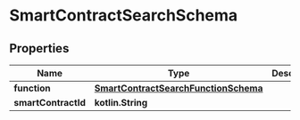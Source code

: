 
# SmartContractSearchSchema

## Properties
Name | Type | Description | Notes
------------ | ------------- | ------------- | -------------
**function** | [**SmartContractSearchFunctionSchema**](SmartContractSearchFunctionSchema.md) |  |  [optional]
**smartContractId** | **kotlin.String** |  |  [optional]




